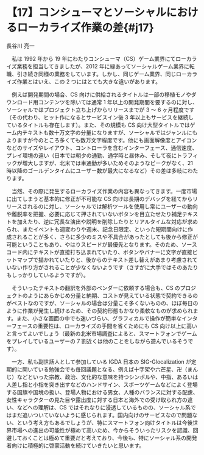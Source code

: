 # 【17】コンシューマとソーシャルにおけるローカライズ作業の差{#j17}

<div class="author">長谷川 亮一</div>

　私は 1992 年から 19 年にわたりコンシューマ（CS）ゲーム業界にてローカライズ業務を担当してきましたが、2012 年に縁あってソーシャルゲーム業界に転職、引き続き同様の業務をしています。しかし、同じゲーム業界、同じローカライズ作業とはいえ、この 2 つにはとても大きな違いがあります。

　例えば開発期間の場合、CS 向けに供給されるタイトルは一部の移植モノやダウンロード用コンテンツを除いては通常 1 年以上の開発期間を要するのに対し、ソーシャルではプロジェクト立ち上げからリリースまでが 3 ～ 6 ヶ月程度です（その代わり、ヒット作になるとサービスイン後 3 年以上もサービスを継続しているタイトルも存在します）。また、その規模も CS 向け大型タイトルではゲーム内テキストも数十万文字の分量になりますが、ソーシャルではジャンルにもよりますが今のところ多くても数万文字程度です。他にも画面解像度とアイコンなどのサイズやレイアウト、コントローラを含むインターフェース、通信速度、プレイ環境の違い（日本では朝夕の通勤、通学時と昼休み、そして夜にトラフィックが増大しますが、北米では車通勤が多いためそのようなピークがなく、21 時以降のゴールデンタイムにユーザー数が最大になるなど）その差は多岐にわたります。

　当然、その際に発生するローカライズ作業の内容も異なってきます。一度市場に出てしまうと基本的に修正が不可能な CS 向けは長期のデバッグを経てからリリースされるのに対し、ソーシャルでは解析ツールを使用し常にユーザーの動向や離脱率を把握、必要に応じて押されていないボタンを目立たせたり補足テキストを加えたり、逆に冗長な演出や説明を削除したりとリアルタイムな対応が求められ、またイベントも週変わりや週末、記念日限定、といった短期間向けに作成されることが多く、さらに多少のミスや不具合があったとしても後から修正が可能ということもあり、やはりスピードが最優先となります。そのため、ソースコード内にテキストが直接打ち込まれていたり、ボタンやバナーに文字が直接ビットマップで描かれていたりと、後からのテキスト差し替えがあまり考慮されていない作り方がされることが少なくないようです（さすがに大手ではそのあたりもしっかりしているようですが）。

　そういったテキストの翻訳を外部のベンダーに依頼する場合も、CS のプロジェクトのようにあらかじめ分量と納期、コストが見えている状態で契約できるのがベストなのですが、ソーシャルの場合は分量こそ多くないものの、ほぼ毎日のように作業が発生し続けるため、その契約形態もかなり柔軟なものが求められます。また、小さな画面の中でも迷いづらい、グラフィカルで操作が簡単なインターフェースの重要性は、ローカライズの手間を省くためにも CS 向け以上に高いと言ってよいでしょう（最新の北米市場調査によると、スマートフォンでゲームをプレイしているユーザーの 7 割近くは他のことをしながら遊んでいるそうです）。

　一方、私も副世話人として参加している IGDA 日本の SIG-Glocalization が定期的に開いている勉強会でも毎回議題となる、例えば十字架や六芒星、卍（まんじ）などといった宗教、政治、文化的な意味を持つシンボルや、中指、あるいは人差し指と小指を突き出すなどのハンドサイン、スポーツゲームなどによく登場する国旗や国境の扱い、登場人物における男女、人種のバランスに対する配慮、女性キャラクターの見た目や露出度に対する日本と海外での受け取られ方の違い、などへの理解は、CS ではそれなりに浸透しているものの、ソーシャル系ではまだ追いついていないように感じられます。国内向けのサービスなので問題ない、という考え方もあるでしょうが、特にスマートフォン向けタイトルは今後世界市場への進出の可能性が極めて高いため、今からそういったリスクを認識、回避しておくことは極めて重要だと考えており、今後も、特にソーシャル系の開発者向けに積極的に啓蒙活動を続けていきたいと思います。
